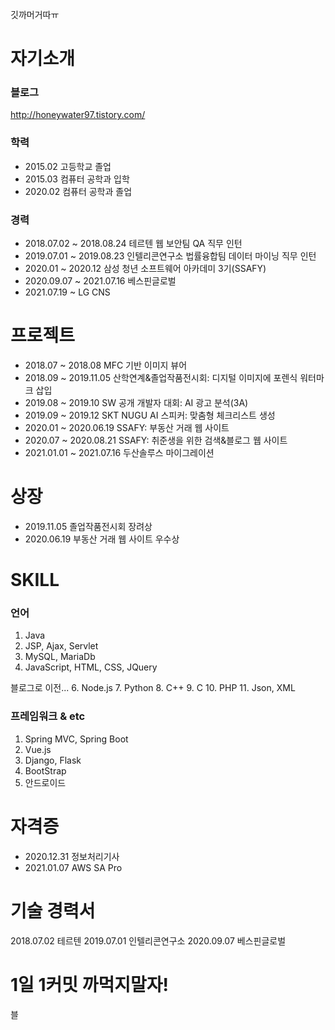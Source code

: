 깃까머거따ㅠ
# 자기소개
### 블로그  
http://honeywater97.tistory.com/


### 학력
- 2015.02 고등학교 졸업
- 2015.03 컴퓨터 공학과 입학
- 2020.02 컴퓨터 공학과 졸업
### 경력
- 2018.07.02 ~ 2018.08.24 테르텐 웹 보안팀 QA 직무 인턴
- 2019.07.01 ~ 2019.08.23 인텔리콘연구소 법률융합팀 데이터 마이닝 직무 인턴
- 2020.01 ~ 2020.12 삼성 청년 소프트웨어 아카데미 3기(SSAFY)
- 2020.09.07 ~ 2021.07.16 베스핀글로벌
- 2021.07.19 ~ LG CNS
# 프로젝트
- 2018.07 ~ 2018.08 MFC 기반 이미지 뷰어
- 2018.09 ~ 2019.11.05 산학연계&졸업작품전시회: 디지털 이미지에 포렌식 워터마크 삽입
- 2019.08 ~ 2019.10 SW 공개 개발자 대회: AI 광고 분석(3A)
- 2019.09 ~ 2019.12 SKT NUGU AI 스피커: 맞춤형 체크리스트 생성
- 2020.01 ~ 2020.06.19 SSAFY: 부동산 거래 웹 사이트
- 2020.07 ~ 2020.08.21 SSAFY: 취준생을 위한 검색&블로그 웹 사이트
- 2021.01.01 ~ 2021.07.16 두산솔루스 마이그레이션

# 상장
- 2019.11.05 졸업작품전시회 장려상
- 2020.06.19 부동산 거래 웹 사이트 우수상

# SKILL
### 언어
1. Java
2. JSP, Ajax, Servlet
3. MySQL, MariaDb
4. JavaScript, HTML, CSS, JQuery

블로그로 이전...
6. Node.js
7. Python
8. C++
9. C
10. PHP
11. Json, XML
### 프레임워크 & etc
1. Spring MVC, Spring Boot
2. Vue.js
3. Django, Flask
4. BootStrap
5. 안드로이드

# 자격증
- 2020.12.31 정보처리기사
- 2021.01.07 AWS SA Pro

# 기술 경력서
2018.07.02 테르텐
2019.07.01 인텔리콘연구소
2020.09.07 베스핀글로벌

# 1일 1커밋 까먹지말자!
블
